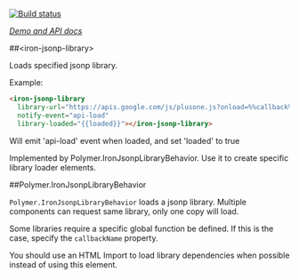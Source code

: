 
<!---

This README is automatically generated from the comments in these files:
iron-jsonp-library.html

Edit those files, and our readme bot will duplicate them over here!
Edit this file, and the bot will squash your changes :)

The bot does some handling of markdown. Please file a bug if it does the wrong
thing! https://github.com/PolymerLabs/tedium/issues

-->

[![Build status](https://travis-ci.org/PolymerElements/iron-jsonp-library.svg?branch=master)](https://travis-ci.org/PolymerElements/iron-jsonp-library)

_[Demo and API docs](https://elements.polymer-project.org/elements/iron-jsonp-library)_


##&lt;iron-jsonp-library&gt;

Loads specified jsonp library.

Example:

```html
<iron-jsonp-library
  library-url="https://apis.google.com/js/plusone.js?onload=%%callback%%"
  notify-event="api-load"
  library-loaded="{{loaded}}"></iron-jsonp-library>
```

Will emit 'api-load' event when loaded, and set 'loaded' to true

Implemented by  Polymer.IronJsonpLibraryBehavior. Use it
to create specific library loader elements.



##Polymer.IronJsonpLibraryBehavior

`Polymer.IronJsonpLibraryBehavior` loads a jsonp library.
Multiple components can request same library, only one copy will load.

Some libraries require a specific global function be defined.
If this is the case, specify the `callbackName` property.

You should use an HTML Import to load library dependencies
when possible instead of using this element.


